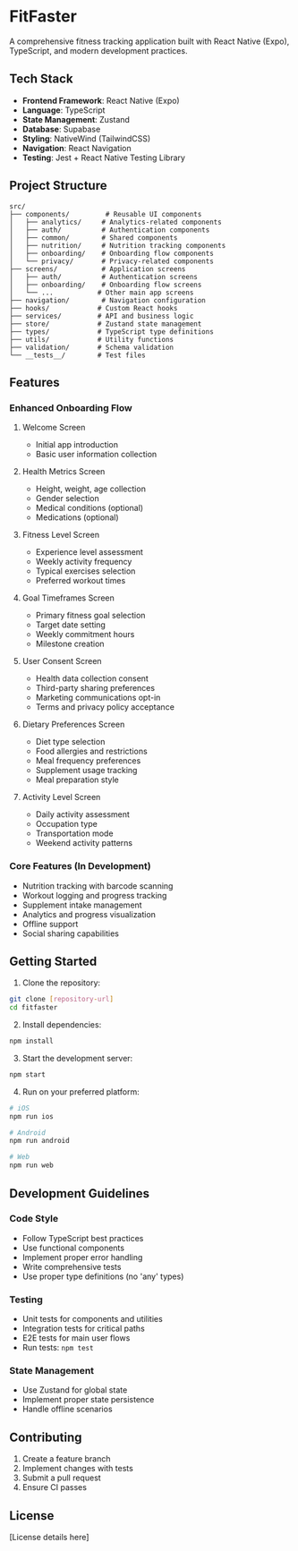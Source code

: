 # FitFaster

A comprehensive fitness tracking application built with React Native (Expo), TypeScript, and modern development practices.

## Tech Stack

- **Frontend Framework**: React Native (Expo)
- **Language**: TypeScript
- **State Management**: Zustand
- **Database**: Supabase
- **Styling**: NativeWind (TailwindCSS)
- **Navigation**: React Navigation
- **Testing**: Jest + React Native Testing Library

## Project Structure

```
src/
├── components/         # Reusable UI components
│   ├── analytics/     # Analytics-related components
│   ├── auth/          # Authentication components
│   ├── common/        # Shared components
│   ├── nutrition/     # Nutrition tracking components
│   ├── onboarding/    # Onboarding flow components
│   └── privacy/       # Privacy-related components
├── screens/           # Application screens
│   ├── auth/          # Authentication screens
│   ├── onboarding/    # Onboarding flow screens
│   └── ...           # Other main app screens
├── navigation/        # Navigation configuration
├── hooks/            # Custom React hooks
├── services/         # API and business logic
├── store/            # Zustand state management
├── types/            # TypeScript type definitions
├── utils/            # Utility functions
├── validation/       # Schema validation
└── __tests__/        # Test files
```

## Features

### Enhanced Onboarding Flow
1. Welcome Screen
   - Initial app introduction
   - Basic user information collection

2. Health Metrics Screen
   - Height, weight, age collection
   - Gender selection
   - Medical conditions (optional)
   - Medications (optional)

3. Fitness Level Screen
   - Experience level assessment
   - Weekly activity frequency
   - Typical exercises selection
   - Preferred workout times

4. Goal Timeframes Screen
   - Primary fitness goal selection
   - Target date setting
   - Weekly commitment hours
   - Milestone creation

5. User Consent Screen
   - Health data collection consent
   - Third-party sharing preferences
   - Marketing communications opt-in
   - Terms and privacy policy acceptance

6. Dietary Preferences Screen
   - Diet type selection
   - Food allergies and restrictions
   - Meal frequency preferences
   - Supplement usage tracking
   - Meal preparation style

7. Activity Level Screen
   - Daily activity assessment
   - Occupation type
   - Transportation mode
   - Weekend activity patterns

### Core Features (In Development)
- Nutrition tracking with barcode scanning
- Workout logging and progress tracking
- Supplement intake management
- Analytics and progress visualization
- Offline support
- Social sharing capabilities

## Getting Started

1. Clone the repository:
```bash
git clone [repository-url]
cd fitfaster
```

2. Install dependencies:
```bash
npm install
```

3. Start the development server:
```bash
npm start
```

4. Run on your preferred platform:
```bash
# iOS
npm run ios

# Android
npm run android

# Web
npm run web
```

## Development Guidelines

### Code Style
- Follow TypeScript best practices
- Use functional components
- Implement proper error handling
- Write comprehensive tests
- Use proper type definitions (no 'any' types)

### Testing
- Unit tests for components and utilities
- Integration tests for critical paths
- E2E tests for main user flows
- Run tests: `npm test`

### State Management
- Use Zustand for global state
- Implement proper state persistence
- Handle offline scenarios

## Contributing

1. Create a feature branch
2. Implement changes with tests
3. Submit a pull request
4. Ensure CI passes

## License

[License details here]
